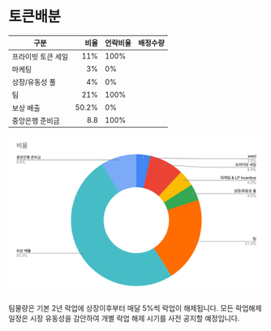 # 토큰배분

| 구분         |    비율 | 언락비율 | 배정수량 |
| ---------- | ----: | ---- | ---- |
| 프라이빗 토큰 세일 |   11% | 100% |      |
| 마케팅        |    3% | 0%   |      |
| 상장/유동성 풀   |    4% | 0%   |      |
| 팀          |   21% | 100% |      |
| 보상 배출      | 50.2% | 0%   |      |
| 중앙은행 준비금   |   8.8 | 100% |      |

![](<../../.gitbook/assets/image (3).png>)

팀물량은 기본 2년 락업에 상장이후부터 매달 5%씩 락업이 해제됩니다. 모든 락업해제 일정은 시장 유동성을 감안하여 개별 락업 해제 시기를 사전 공지할 예정입니다.
